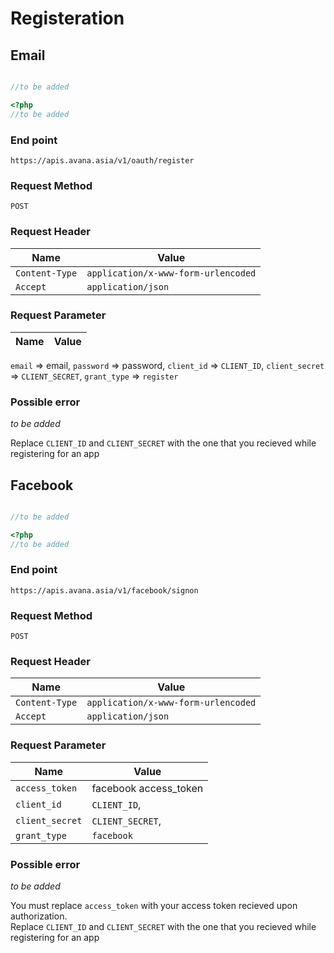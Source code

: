 # Registeration

## Email

```shell

```

```javascript
//to be added
```

```php
<?php
//to be added
```

### End point
`https://apis.avana.asia/v1/oauth/register`

### Request Method
`POST`

### Request Header
Name | Value
--- | ---
`Content-Type` | `application/x-www-form-urlencoded`
`Accept` | `application/json`

### Request Parameter
Name | Value
--- | ---
`email` => email,
`password` => password,
`client_id` => `CLIENT_ID`,
`client_secret` => `CLIENT_SECRET`,
`grant_type` => `register`

### Possible error
*to be added*

<aside class="notice">
    Replace <code>CLIENT_ID</code> and <code>CLIENT_SECRET</code> with the one that you recieved while registering for an app
</aside>

## Facebook

```shell

```

```javascript
//to be added
```

```php
<?php
//to be added
```

### End point
`https://apis.avana.asia/v1/facebook/signon`

### Request Method
`POST`

### Request Header
Name | Value
--- | ---
`Content-Type` | `application/x-www-form-urlencoded`
`Accept` | `application/json`

### Request Parameter
Name | Value
--- | ---
`access_token` | facebook access_token
`client_id` | `CLIENT_ID`,
`client_secret` | `CLIENT_SECRET`,
`grant_type` | `facebook`

### Possible error
*to be added*

<aside class="notice">
    You must replace <code>access_token</code> with your access token recieved upon authorization.
</aside>
<aside class="notice">
    Replace <code>CLIENT_ID</code> and <code>CLIENT_SECRET</code> with the one that you recieved while registering for an app
</aside>